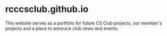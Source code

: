 # rcccsclub.github.io

This website serves as a portfolio for future CS Club projects, our member's projects and a place to annouce club news and events.
